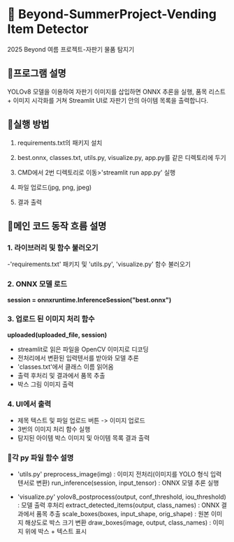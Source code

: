 # 🚩 Beyond-SummerProject-Vending Item Detector
2025 Beyond 여름 프로젝트-자판기 물품 탐지기

## 📍프로그램 설명
YOLOv8 모델을 이용하여 자판기 이미지를 삽입하면
ONNX 추론을 실행, 품목 리스트 + 이미지 시각화를 거쳐 Streamlit UI로 자판기 안의 아이템 목록을 출력합니다.

## 📍실행 방법
1. requirements.txt의 패키지 설치
2. best.onnx, classes.txt, utils.py, visualize.py, app.py를 같은 디렉토리에 두기
3. CMD에서 2번 디렉토리로 이동>'streamlit run app.py' 실행

4. 파일 업로드(jpg, png, jpeg)
5. 결과 출력

## 📍메인 코드 동작 흐름 설명
### 1. 라이브러리 및 함수 불러오기
-'requirements.txt' 패키지 및 'utils.py', 'visualize.py' 함수 불러오기

### 2. ONNX 모델 로드
**session = onnxruntime.InferenceSession("best.onnx")**

### 3. 업로드 된 이미지 처리 함수
**uploaded(uploaded_file, session)**

- streamlit로 읽은 파일을 OpenCV 이미지로 디코딩
- 전처리에서 변환된 입력텐서를 받아와 모델 추론
- 'classes.txt'에서 클래스 이름 읽어옴
- 출력 후처리 및 결과에서 품목 추출
- 박스 그림 이미지 출력

### 4. UI에서 출력
- 제목 텍스트 및 파일 업로드 버튼
-> 이미지 업로드
- 3번의 이미지 처리 함수 실행
- 탐지된 아이템 박스 이미지 및 아이템 목록 결과 출력

### 📍각 py 파일 함수 설명
- 'utils.py'
preprocess_image(img)
: 이미지 전처리(이미지를 YOLO 형식 입력 텐서로 변환)
run_inference(session, input_tensor)
: ONNX 모델 추론 실행

- 'visualize.py'
yolov8_postprocess(output, conf_threshold, iou_threshold)
: 모델 출력 후처리
extract_detected_items(output, class_names)
: ONNX 결과에서 품목 추출
scale_boxes(boxes, input_shape, orig_shape)
: 원본 이미지 해상도로 박스 크기 변환
draw_boxes(image, output, class_names)
: 이미지 위에 박스 + 텍스트 표시
